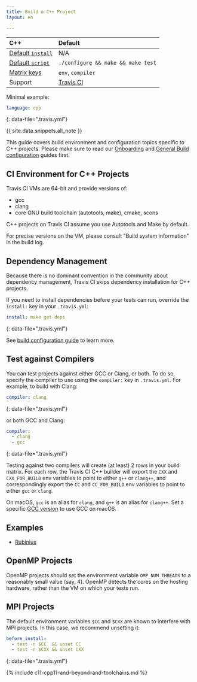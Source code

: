 ```yaml
---
title: Build a C++ Project
layout: en

---
```



<aside markdown="block" class="ataglance">

| C++                                         | Default                                   |
|:--------------------------------------------|:------------------------------------------|
| [Default `install`](#dependency-management) | N/A                                       |
| [Default `script`](#default-build-script)   | `./configure && make && make test`        |
| [Matrix keys](#build-matrix)                | `env`, `compiler`                         |
| Support                                     | [Travis CI](mailto:support@travis-ci.com) |

Minimal example:

```yaml
language: cpp
```
{: data-file=".travis.yml"}
</aside>

{{ site.data.snippets.all_note }}

This guide covers build environment and configuration topics specific to C++
projects. Please make sure to read our [Onboarding](/user/onboarding/)
and [General Build configuration](/user/customizing-the-build/) guides first.

## CI Environment for C++ Projects

Travis CI VMs are 64-bit and provide versions of:

- gcc
- clang
- core GNU build toolchain (autotools, make), cmake, scons

C++ projects on Travis CI assume you use Autotools and Make by default.

For precise versions on the VM, please consult "Build system information" in the build log.

## Dependency Management

Because there is no dominant convention in the community about dependency
management, Travis CI skips dependency installation for C++ projects.

If you need to install dependencies before your tests can run, override the
`install:` key in your `.travis.yml`:

```yaml
install: make get-deps
```
{: data-file=".travis.yml"}

See [build configuration guide](/user/customizing-the-build/) to learn more.

## Test against Compilers

You can test projects against either GCC or Clang, or both. To do so,
specify the compiler to use using the `compiler:` key in `.travis.yml`. For
example, to build with Clang:

```yaml
compiler: clang
```
{: data-file=".travis.yml"}

or both GCC and Clang:

```yaml
compiler:
  - clang
  - gcc
```
{: data-file=".travis.yml"}

Testing against two compilers will create (at least) 2 rows in your build
matrix. For each row, the Travis CI C++ builder will export the `CXX` and
`CXX_FOR_BUILD` env variables to point to either `g++` or `clang++`, and
correspondingly export the `CC` and `CC_FOR_BUILD` env variables to point
to either `gcc` or `clang`.

On macOS, `gcc` is an alias for `clang`, and `g++` is an alias for `clang++`.
Set a specific [GCC version](#gcc-on-macos) to use GCC on macOS.

## Examples

- [Rubinius](https://github.com/rubinius/rubinius/blob/master/.travis.yml)

## OpenMP Projects

OpenMP projects should set the environment variable `OMP_NUM_THREADS` to a reasonably small value (say, 4).
OpenMP detects the cores on the hosting hardware, rather than the VM on which your tests run.

## MPI Projects

The default environment variables `$CC` and `$CXX` are known to interfere with MPI projects.
In this case, we recommend unsetting it:

```yaml
before_install:
  - test -n $CC  && unset CC
  - test -n $CXX && unset CXX
```
{: data-file=".travis.yml"}

{% include c11-cpp11-and-beyond-and-toolchains.md %}
